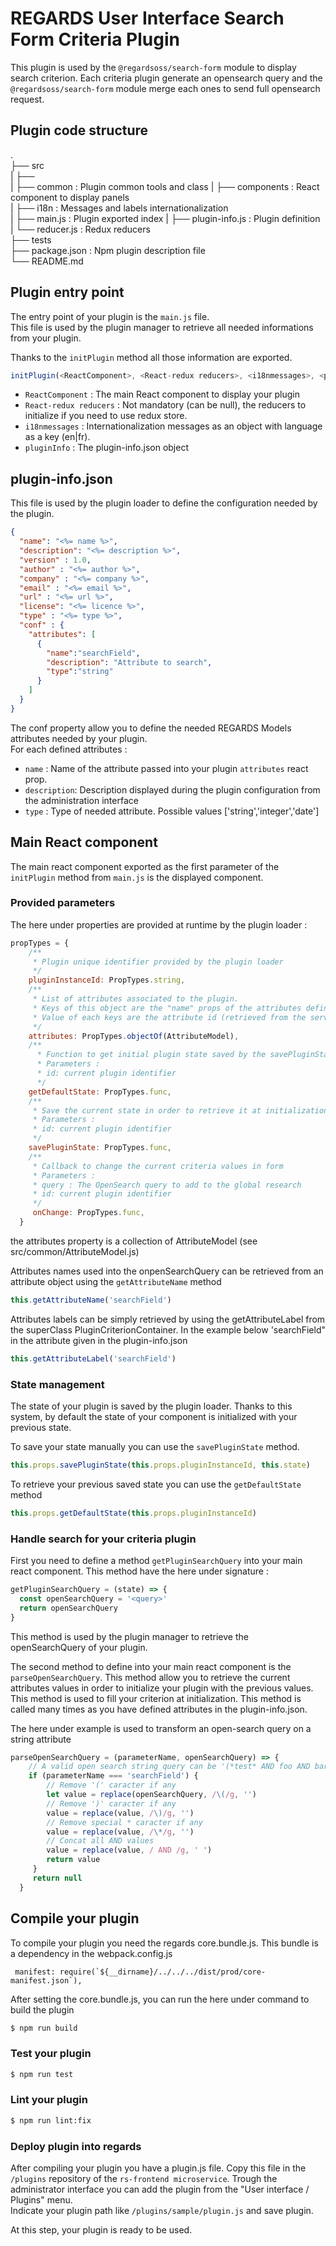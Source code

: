 # REGARDS User Interface Search Form Criteria Plugin

This plugin is used by the `@regardsoss/search-form` module to display search criterion.
Each criteria plugin generate an opensearch query and the `@regardsoss/search-form` module merge each ones to send full opensearch request.

## Plugin code structure

.  
 ├── src  
 |   ├──   
 |   ├── common          : Plugin common tools and class
 |   ├── components      : React component to display panels  
 |   ├── i18n            : Messages and labels internationalization      
 |   ├── main.js         : Plugin exported index
 |   ├── plugin-info.js  : Plugin definition  
 |   └── reducer.js      : Redux reducers    
 ├── tests  
 ├── package.json    : Npm plugin description file  
 └── README.md  
 
## Plugin entry point

 The entry point of your plugin is the `main.js` file.  
 This file is used by the plugin manager to retrieve all needed informations from your plugin.  
 
 Thanks to the `initPlugin` method all those information are exported.
 
 ```js
initPlugin(<ReactComponent>, <React-redux reducers>, <i18nmessages>, <pluginInfo>)
```
- `ReactComponent` : The main React component to display your plugin
- `React-redux reducers` : Not mandatory (can be null), the reducers to initialize if you need to use redux store.
- `i18nmessages` : Internationalization messages as an object with language as a key (en|fr).
- `pluginInfo` : The plugin-info.json object

 

## plugin-info.json

This file is used by the plugin loader to define the configuration needed by the plugin.

```json
{
  "name": "<%= name %>",
  "description": "<%= description %>",
  "version" : 1.0,
  "author" : "<%= author %>",
  "company" : "<%= company %>",
  "email" : "<%= email %>",
  "url" : "<%= url %>",
  "license": "<%= licence %>",
  "type" : "<%= type %>",
  "conf" : {
    "attributes": [
      {
        "name":"searchField",
        "description": "Attribute to search",
        "type":"string"
      }
    ]
  }
}

```

The conf property allow you to define the needed REGARDS Models attributes needed by your plugin.  
For each defined attributes :
 - `name`       : Name of the attribute passed into your plugin `attributes` react prop.
 - `description`: Description displayed during the plugin configuration from the administration interface
 - `type`       : Type of needed attribute. Possible values ['string','integer','date']

## Main React component 

The main react component exported as the first parameter of the `initPlugin` method from `main.js` is the displayed component.

### Provided parameters

The here under properties are provided at runtime by the plugin loader :
```js
propTypes = {
    /**
     * Plugin unique identifier provided by the plugin loader
     */
    pluginInstanceId: PropTypes.string,
    /**
     * List of attributes associated to the plugin.
     * Keys of this object are the "name" props of the attributes defined in the plugin-info.json
     * Value of each keys are the attribute id (retrieved from the server) associated
     */
    attributes: PropTypes.objectOf(AttributeModel),
    /**
      * Function to get initial plugin state saved by the savePluginState
      * Parameters :
      * id: current plugin identifier
      */
    getDefaultState: PropTypes.func,
    /**
     * Save the current state in order to retrieve it at initialization with getDefaultState
     * Parameters :
     * id: current plugin identifier
     */
    savePluginState: PropTypes.func,
    /**
     * Callback to change the current criteria values in form
     * Parameters :
     * query : The OpenSearch query to add to the global research
     * id: current plugin identifier
     */
     onChange: PropTypes.func,
  }
```

the attributes property is a collection of AttributeModel (see src/common/AttributeModel.js)  

Attributes names used into the onpenSearchQuery can be retrieved from an attribute object using the `getAttributeName` method
```js
this.getAttributeName('searchField')

```

Attributes labels can be simply retrieved by using the getAttributeLabel from the superClass PluginCriterionContainer.
In the example below 'searchField" in the attribute given in the plugin-info.json
```js
this.getAttributeLabel('searchField')
```

### State management

The state of your plugin is saved by the plugin loader. Thanks to this system, by default the state of your component is initialized with your previous state.  

To save your state manually you can use the `savePluginState` method.  
```js
this.props.savePluginState(this.props.pluginInstanceId, this.state)
```
To retrieve your previous saved state you can use the `getDefaultState` method
```js
this.props.getDefaultState(this.props.pluginInstanceId)
```

### Handle search for your criteria plugin

First you need to define a method `getPluginSearchQuery` into your main react component.
This method have the here under signature :
```js
getPluginSearchQuery = (state) => {
  const openSearchQuery = '<query>'
  return openSearchQuery
}
```

This method is used by the plugin manager to retrieve the openSearchQuery of your plugin.
  
The second method to define into your main react component is the `parseOpenSearchQuery`.
This method allow you to retrieve the current attributes values in order to initialize your plugin 
with the previous values. This method is used to fill your criterion at initialization.
This method is called many times as you have defined attributes in the plugin-info.json.

The here under example is used to transform an open-search query on a string attribute
```js
parseOpenSearchQuery = (parameterName, openSearchQuery) => {
    // A valid open search string query can be '(*test* AND foo AND bar*)
    if (parameterName === 'searchField') {
        // Remove '(' caracter if any
        let value = replace(openSearchQuery, /\(/g, '')
        // Remove ')' caracter if any
        value = replace(value, /\)/g, '')
        // Remove special * caracter if any
        value = replace(value, /\*/g, '')
        // Concat all AND values
        value = replace(value, / AND /g, ' ')
        return value
     }
     return null
  }
```

## Compile your plugin

To compile your plugin you need the regards core.bundle.js. This bundle is a dependency in the webpack.config.js
```
 manifest: require(`${__dirname}/../../../dist/prod/core-manifest.json`),
```

After setting the core.bundle.js, you can run the here under command to build the plugin

```bash
$ npm run build 
```

### Test your plugin

```bash
$ npm run test 
```

### Lint your plugin

```bash
$ npm run lint:fix 
```

### Deploy plugin into regards 

After compiling your plugin you have a plugin.js file. Copy this file in the `/plugins` repository of the `rs-frontend microservice`.
Trough the administrator interface you can add the plugin from the "User interface / Plugins" menu.  
Indicate your plugin path like `/plugins/sample/plugin.js` and save plugin.  

At this step, your plugin is ready to be used.